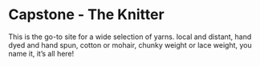 # Capstone - The Knitter

This is the go-to site for a wide selection of yarns. local and distant, hand dyed and hand spun, cotton or mohair, chunky weight or lace weight, you name it, it’s all here!

